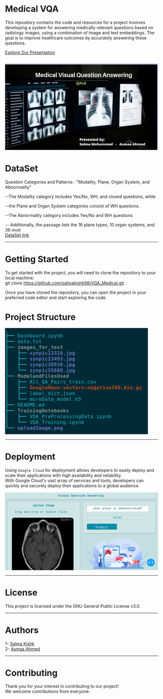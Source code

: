 #  Medical VQA 

This repository contains the code and resources for a project involves developing a system for answering medically relevant questions based on radiology images, using a combination of image and text embeddings. The goal is to improve healthcare outcomes by accurately answering these questions. <br>

[ Explore Our Presentation](https://www.canva.com/design/DAFke_apZOU/_LBE-pZxwtpsn9gvGY13Sw/edit?utm_content=DAFke_apZOU&utm_campaign=designshare&utm_medium=link2&utm_source=sharebutton)

![](https://github.com/salmakishk98/VQA_Medical/blob/main/ModelandFilesUsed/Screenshot%20from%202023-05-31%2021-08-49.png?raw=true)
---
# DataSet
Question Categories and Patterns : "Modality, Plane, Organ System, and Abnormality"

--The Modality category includes Yes/No, WH, and closed questions, while 

--the Plane and Organ System categories consist of WH questions. 

--The Abnormality category includes Yes/No and WH questions

-- Additionally, the passage lists the 16 plane types, 10 organ systems, and 36 mod
<br>
[DataSet link](https://www.imageclef.org/2019/medical/vqa/)

---
# 


# Getting Started
To get started with the project, you will need to clone the repository to your local machine:<br>
git clone  https://github.com/salmakishk98/VQA_Medical.git <br>

Once you have cloned the repository, you can open the project in your preferred code editor and start exploring the code.


# Project Structure

![](https://github.com/salmakishk98/VQA_Medical/blob/main/ModelandFilesUsed/Screenshot%20from%202023-05-31%2021-14-02.png?raw=true)

---

# Deployment

Using `Google Cloud` for deployment allows developers to easily deploy and scale their applications with high availability and reliability.<br>
With Google Cloud's vast array of services and tools, developers can quickly and securely deploy their applications to a global audience.<br>

![](https://github.com/salmakishk98/VQA_Medical/blob/main/ModelandFilesUsed/Screenshot%20from%202023-05-31%2020-30-22.png?raw=true)

---
# License
  This project is licensed under the GNU General Public License v3.0.

---
# Authors
  1- [Salma Kishk](https://github.com/salmakishk98)<br>
  2- [Asmaa Ahmed](https://github.com/asmaabadran1)<br>


  
---
# Contributing
Thank you for your interest in contributing to our project!<br>
We welcome contributions from everyone. 






